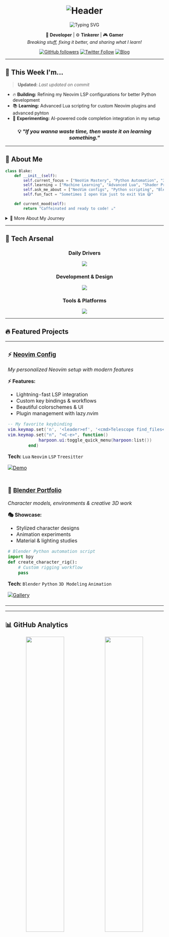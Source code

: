 # <div align="center">![Header](https://capsule-render.vercel.app/api?type=waving&color=0:667eea,100:764ba2&height=120&text=Hey%20there!%20👋%20I'm%20Blake&fontSize=40&fontColor=white&animation=twinkling)</div>

<p align="center">
  <img src="https://readme-typing-svg.demolab.com?font=Fira+Code&size=22&pause=1000&center=true&vCenter=true&color=667eea&width=600&lines=Developer+%7C+Tinkerer+%7C+Gamer;NeoVim+Enthusiast+%7C+Python+Builder;Learning+One+Bug+at+a+Time;Breaking+stuff%2C+fixing+it+better!" alt="Typing SVG" />
</p>

<div align="center">

🧠 **Developer** | ⚙️ **Tinkerer** | 🎮 **Gamer**  
*Breaking stuff, fixing it better, and sharing what I learn!*

[![GitHub followers](https://img.shields.io/github/followers/lazy-blake?label=Follow&style=for-the-badge&color=667eea&labelColor=764ba2)](https://github.com/lazy-blake)
[![Twitter Follow](https://img.shields.io/twitter/follow/o_blake_x?style=for-the-badge&color=667eea&labelColor=764ba2)](https://twitter.com/o_blake_x)
[![Blog](https://img.shields.io/badge/My%20Blog-ZenThoughts.in-667eea?style=for-the-badge&logo=hashnode&labelColor=764ba2)](https://zenthoughts.in)

</div>

---

## 🎯 This Week I'm...
> **Updated:** *Last updated on commit*

- 🔥 **Building:** Refining my Neovim LSP configurations for better Python development
- 📚 **Learning:** Advanced Lua scripting for custom Neovim plugins and advanced pyhton 
- 🤔 **Experimenting:** AI-powered code completion integration in my setup

<div align="center">

### 💡 *"If you wanna waste time, then waste it on learning something."*

</div>

---

## 🚀 About Me

```python
class Blake:
    def __init__(self):
        self.current_focus = ["NeoVim Mastery", "Python Automation", "3D Art"]
        self.learning = ["Machine Learning", "Advanced Lua", "Shader Programming"]
        self.ask_me_about = ["NeoVim configs", "Python scripting", "Blender workflows"]
        self.fun_fact = "Sometimes I open Vim just to exit Vim 😅"
        
    def current_mood(self):
        return "Caffeinated and ready to code! ☕"
```

<details>
<summary>📖 More About My Journey</summary>

I'm passionate about creating efficient development environments and automating repetitive tasks. My journey started with curiosity about how things work "under the hood," which led me down the rabbit hole of terminal customization, editor configuration, and building tools that make my life easier.

When I'm not coding, you'll find me crafting 3D characters in Blender or gaming. I believe in learning by doing, breaking things, and documenting the fixes for others to learn from.

</details>

---

## 🧰 Tech Arsenal

<div align="center">

### **Daily Drivers**
<img src="https://skillicons.dev/icons?i=neovim,python,lua,git,linux&theme=dark" />

### **Development & Design**
<img src="https://skillicons.dev/icons?i=vim,pycharm,blender,html,css&theme=dark" />

### **Tools & Platforms**
<img src="https://skillicons.dev/icons?i=github,bash,markdown,vscode&theme=dark" />

</div>

---

## 🔥 Featured Projects

<table>
<tr>
<td width="50%">

### ⚡ [Neovim Config](https://github.com/lazy-blake/neovim)
*My personalized Neovim setup with modern features*

**⚡ Features:**
- Lightning-fast LSP integration
- Custom key bindings & workflows  
- Beautiful colorschemes & UI
- Plugin management with lazy.nvim

```lua
-- My favorite keybinding
vim.keymap.set('n', '<leader>ef', '<cmd>Telescope find_files<cr>')
vim.keymap.set("n", "<C-e>", function()
			harpoon.ui:toggle_quick_menu(harpoon:list())
		end)
```

**Tech:** `Lua` `Neovim` `LSP` `Treesitter`

[![Demo](https://img.shields.io/badge/🚀_Live_Demo-667eea?style=for-the-badge)](https://github.com/lazy-blake/neovim)

</td>
<td width="50%">

### 🤖 [Mini Python Projects](https://github.com/lazy-blake/Mini-Python-Projects)
*A growing collection of Python automation & games*

**🎯 Highlights:**
- File organization scripts
- Web scraping utilities
- Mini games & puzzles
- CLI productivity tools

```python
# Auto-organize downloads folder
def organize_files(directory):
    for file in os.listdir(directory):
        # Smart file categorization logic
        move_to_category_folder(file)
```

**Tech:** `Python` `Click` `BeautifulSoup` `Pygame`

[![Stars](https://img.shields.io/github/stars/lazy-blake/Mini-Python-Projects?style=for-the-badge&color=667eea)](https://github.com/lazy-blake/Mini-Python-Projects)

</td>
</tr>
<tr>
<td width="50%">

### 🎨 [Blender Portfolio](https://github.com/lazy-blake/blender-portfolio)
*Character models, environments & creative 3D work*

**🎭 Showcase:**
- Stylized character designs
- Animation experiments
- Material & lighting studies

```python
# Blender Python automation script
import bpy
def create_character_rig():
    # Custom rigging workflow
    pass
```

**Tech:** `Blender` `Python` `3D Modeling` `Animation`

[![Gallery](https://img.shields.io/badge/🖼️_View_Gallery-764ba2?style=for-the-badge)](https://github.com/lazy-blake/blender-portfolio)

</td>
<td width="50%">

### ⌚ [Pomodoro Timer](https://github.com/lazy-blake/Pomodoro-Timer)
*Productivity timer with the Pomodoro Technique*

**⏰ Features:**
- Customizable work/break intervals
- Desktop notifications (coming soon)
- Progress tracking (coming soon)
- Minimalist CLI interface

```python
class PomodoroTimer:
    def __init__(self, work_time=25, break_time=5):
        self.work_time = work_time * 60
        self.break_time = break_time * 60
```

**Tech:** `Python` `Tkinter` `Threading` `Notifications`

[![Download](https://img.shields.io/badge/⬇️_Download-667eea?style=for-the-badge)](https://github.com/lazy-blake/Pomodoro-Timer)

</td>
</tr>
</table>

---

## 📊 GitHub Analytics

<div align="center">

<img width="49%" src="https://github-readme-stats.vercel.app/api?username=lazy-blake&show_icons=true&theme=tokyonight&hide_border=true&bg_color=0d1117&title_color=667eea&icon_color=764ba2&text_color=c9d1d9&rank_icon=github" />
<img width="49%" src="https://streak-stats.demolab.com?user=lazy-blake&theme=tokyonight&hide_border=true&background=0d1117&stroke=667eea&ring=667eea&fire=764ba2&currStreakLabel=c9d1d9"/>

<img width="70%" src="https://github-readme-activity-graph.vercel.app/graph?username=lazy-blake&theme=tokyo-night&hide_border=true&bg_color=0d1117&color=667eea&line=764ba2&point=c9d1d9"/>

### 🏆 GitHub Trophies
<img src="https://github-profile-trophy.vercel.app/?username=lazy-blake&theme=tokyonight&no-frame=true&no-bg=true&margin-w=4&row=1&column=7" />

</div>

---

## 🎮 Beyond Coding

<div align="center">

| **🎯 Current Interests** | **🎮 Gaming** | **🎨 Creative** |
|-------------------------|---------------|-----------------|
| Machine Learning & AI   | Strategy Games | 3D Character Design |
| Performance Optimization | Indie Games   | Environment Art |
| Developer Experience    | Retro Gaming  | Animation Studies |

</div>

---

## 🤝 Let's Connect & Collaborate

<div align="center">

I'm always excited to connect with fellow developers, makers, and learners! Whether you want to:

🤝 **Collaborate** on open source projects  
💬 **Chat** about Neovim, Python, or Blender  
🚀 **Share** your own learning journey  
🤔 **Ask** questions about my setups  

</div>

<div align="center">

[![Blog](https://img.shields.io/badge/📬_ZenThoughts.in-667eea?style=for-the-badge&logo=hashnode&logoColor=white)](https://zenthoughts.in)
[![Twitter](https://img.shields.io/badge/🐦_@o_blake_x-764ba2?style=for-the-badge&logo=twitter&logoColor=white)](https://twitter.com/o_blake_x)
[![GitHub](https://img.shields.io/badge/🛠️_@lazy--blake-667eea?style=for-the-badge&logo=github&logoColor=white)](https://github.com/lazy-blake)

</div>

---

<div align="center">

**⭐ If you like what I'm building, drop a follow or star my repos — it seriously helps and keeps me motivated! 🙌**

*PS: Contributions, issues, and PRs are always welcome!*

<br>

![Visitor Count](https://visitor-badge.laobi.icu/badge?page_id=lazy-blake.lazy-blake&left_color=667eea&right_color=764ba2)

</div>

<div align="center">
  <img src="https://capsule-render.vercel.app/api?type=waving&color=0:667eea,100:764ba2&height=100&section=footer"/>
</div>
